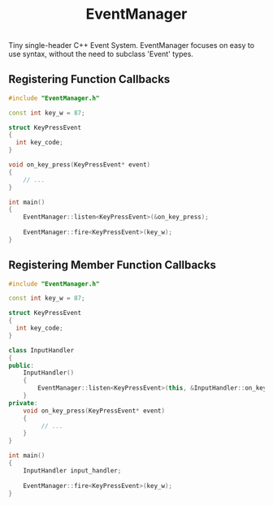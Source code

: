 <h1 align="center"> EventManager </h1><br>
Tiny single-header C++ Event System.
EventManager focuses on easy to use syntax, without the need to subclass 'Event' types.


## Registering Function Callbacks
```cpp
#include "EventManager.h"

const int key_w = 87;

struct KeyPressEvent
{
  int key_code;
}

void on_key_press(KeyPressEvent* event)
{
    // ...
}

int main()
{
    EventManager::listen<KeyPressEvent>(&on_key_press);
    
    EventManager::fire<KeyPressEvent>(key_w);
}
```

## Registering Member Function Callbacks
```cpp
#include "EventManager.h"

const int key_w = 87;

struct KeyPressEvent
{
  int key_code;
}

class InputHandler
{
public:
    InputHandler()
    {
        EventManager::listen<KeyPressEvent>(this, &InputHandler::on_key_press);
    }
private:
    void on_key_press(KeyPressEvent* event)
    {
         // ...
    }
}

int main()
{
    InputHandler input_handler;
    
    EventManager::fire<KeyPressEvent>(key_w);
}
```

